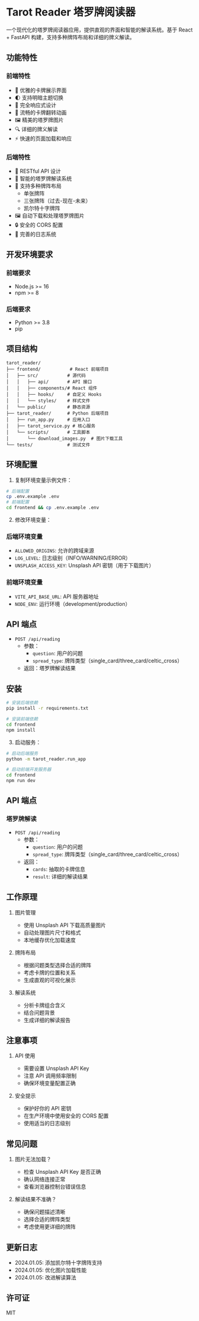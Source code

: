 # Tarot Reader 塔罗牌阅读器

一个现代化的塔罗牌阅读器应用，提供直观的界面和智能的解读系统。基于 React + FastAPI 构建，支持多种牌阵布局和详细的牌义解读。

## 功能特性

### 前端特性
- 🎴 优雅的卡牌展示界面
- 🌓 支持明暗主题切换
- 📱 完全响应式设计
- 🔄 流畅的卡牌翻转动画
- 🖼️ 精美的塔罗牌图片
- 🔍 详细的牌义解读
- ⚡️ 快速的页面加载和响应

### 后端特性
- 🎯 RESTful API 设计
- 🔮 智能的塔罗牌解读系统
- 🎴 支持多种牌阵布局
  - 单张牌阵
  - 三张牌阵（过去-现在-未来）
  - 凯尔特十字牌阵
- 🖼️ 自动下载和处理塔罗牌图片
- 🔒 安全的 CORS 配置
- 📝 完善的日志系统

## 开发环境要求

### 前端要求
- Node.js >= 16
- npm >= 8

### 后端要求
- Python >= 3.8
- pip

## 项目结构
```
tarot_reader/
├── frontend/           # React 前端项目
│   ├── src/           # 源代码
│   │   ├── api/       # API 接口
│   │   ├── components/# React 组件
│   │   ├── hooks/     # 自定义 Hooks
│   │   └── styles/    # 样式文件
│   └── public/        # 静态资源
├── tarot_reader/      # Python 后端项目
│   ├── run_app.py     # 应用入口
│   ├── tarot_service.py # 核心服务
│   └── scripts/       # 工具脚本
│       └── download_images.py  # 图片下载工具
└── tests/             # 测试文件
```

## 环境配置
1. 复制环境变量示例文件：
```bash
# 后端配置
cp .env.example .env
# 前端配置
cd frontend && cp .env.example .env
```

2. 修改环境变量：

### 后端环境变量
- `ALLOWED_ORIGINS`: 允许的跨域来源
- `LOG_LEVEL`: 日志级别（INFO/WARNING/ERROR）
- `UNSPLASH_ACCESS_KEY`: Unsplash API 密钥（用于下载图片）

### 前端环境变量
- `VITE_API_BASE_URL`: API 服务器地址
- `NODE_ENV`: 运行环境（development/production）

## API 端点

- `POST /api/reading`
  - 参数：
    - `question`: 用户的问题
    - `spread_type`: 牌阵类型（single_card/three_card/celtic_cross）
  - 返回：塔罗牌解读结果

## 安装
```bash
# 安装后端依赖
pip install -r requirements.txt

# 安装前端依赖
cd frontend
npm install
```

3. 启动服务：
```bash
# 启动后端服务
python -m tarot_reader.run_app

# 启动前端开发服务器
cd frontend
npm run dev
```

## API 端点

### 塔罗牌解读
- `POST /api/reading`
  - 参数：
    - `question`: 用户的问题
    - `spread_type`: 牌阵类型（single_card/three_card/celtic_cross）
  - 返回：
    - `cards`: 抽取的卡牌信息
    - `result`: 详细的解读结果


## 工作原理

1. 图片管理
   - 使用 Unsplash API 下载高质量图片
   - 自动处理图片尺寸和格式
   - 本地缓存优化加载速度

2. 牌阵布局
   - 根据问题类型选择合适的牌阵
   - 考虑卡牌的位置和关系
   - 生成直观的可视化展示

3. 解读系统
   - 分析卡牌组合含义
   - 结合问题背景
   - 生成详细的解读报告

## 注意事项

1. API 使用
   - 需要设置 Unsplash API Key
   - 注意 API 调用频率限制
   - 确保环境变量配置正确

2. 安全提示
   - 保护好你的 API 密钥
   - 在生产环境中使用安全的 CORS 配置
   - 使用适当的日志级别

## 常见问题

1. 图片无法加载？
   - 检查 Unsplash API Key 是否正确
   - 确认网络连接正常
   - 查看浏览器控制台错误信息

2. 解读结果不准确？
   - 确保问题描述清晰
   - 选择合适的牌阵类型
   - 考虑使用更详细的牌阵

## 更新日志

- 2024.01.05: 添加凯尔特十字牌阵支持
- 2024.01.05: 优化图片加载性能
- 2024.01.05: 改进解读算法

## 许可证
MIT 